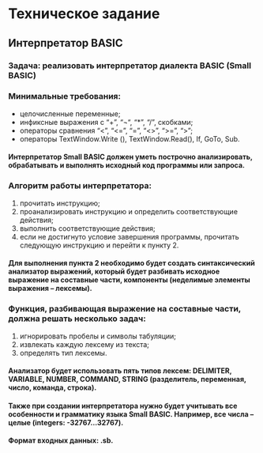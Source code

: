 # Техническое задание
## Интерпретатор BASIC
### Задача: реализовать интерпретатор диалекта BASIC (Small BASIC)
### Минимальные требования:
* целочисленные переменные;
* инфиксные выражения с “+”, “¬“, “*”, “/”, скобками;
* операторы сравнения “<”, “<=”, “=”, “<>”, “>=”, “>”;
* операторы TextWindow.Write (), TextWindow.Read(), If, GoTo, Sub.
#### Интерпретатор Small BASIC должен уметь построчно анализировать, обрабатывать и выполнять исходный код программы или запроса.
### Алгоритм работы интерпретатора:
1) прочитать инструкцию;
2) проанализировать инструкцию и определить соответствующие действия;
3) выполнить соответствующие действия;
4) если не достигнуто условие завершения программы, прочитать следующую инструкцию и перейти к пункту 2.
#### Для выполнения пункта 2 необходимо будет создать синтаксический анализатор выражений, который будет разбивать исходное выражение на составные части, компоненты (неделимые элементы выражения – лексемы).
### Функция, разбивающая выражение на составные   части, должна решать несколько задач:
1) игнорировать пробелы и символы табуляции;
2) извлекать каждую лексему из текста;
3) определять тип лексемы.
#### Анализатор будет использовать пять типов лексем: DELIMITER, VARIABLE, NUMBER, COMMAND, STRING (разделитель, переменная, число, команда, строка).
#### Также при создании интерпретатора нужно будет учитывать все особенности и грамматику языка Small BASIC. Например, все числа – целые (integers: -32767...32767).
#### Формат входных данных: .sb.
